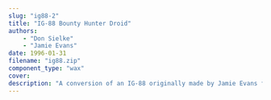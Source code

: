 ```yaml
---
slug: "ig88-2"
title: "IG-88 Bounty Hunter Droid"
authors: 
    - "Don Sielke"
    - "Jamie Evans"
date: 1996-01-31
filename: "ig88.zip"
component_type: "wax"
cover:
description: "A conversion of an IG-88 originally made by Jamie Evans for DOOM."
---
```

